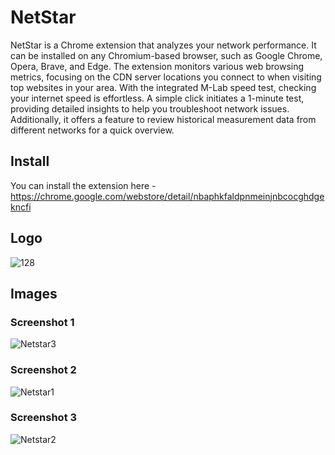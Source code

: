 # NetStar
NetStar is a Chrome extension that analyzes your network performance. It can be installed on any Chromium-based browser, such as Google Chrome, Opera, Brave, and Edge. The extension monitors various web browsing metrics, focusing on the CDN server locations you connect to when visiting top websites in your area. With the integrated M-Lab speed test, checking your internet speed is effortless. A simple click initiates a 1-minute test, providing detailed insights to help you troubleshoot network issues. Additionally, it offers a feature to review historical measurement data from different networks for a quick overview.

## Install

You can install the extension here - https://chrome.google.com/webstore/detail/nbaphkfaldpnmeinjnbcocghdgekncfi

## Logo

![128](https://github.com/user-attachments/assets/1d4f64af-b14c-4e15-bd52-65ad9d5b496c)

## Images
### Screenshot 1
![Netstar3](https://github.com/user-attachments/assets/26fbcbd4-11e3-4ab1-af26-57181462164e)

### Screenshot 2
![Netstar1](https://github.com/user-attachments/assets/93ed1356-5736-4bcf-af5b-26fe206e5272)

### Screenshot 3
![Netstar2](https://github.com/user-attachments/assets/eb2f1e98-4f49-4f45-a5fa-058768b3d621)
